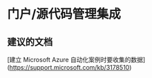 
<properties
    pageTitle="portal/source control integration"
    description="32501562PortalsourceControlInt"
    service="microsoft.automation"
    resource="automationaccounts"
    authors="adoyle"
    displayorder=""
    selfHelpType="generic"
    supportTopicIds="32501562"
    resourceTags=""
    productPesIds="15607"
    cloudEnvironments="public"
/>


# 门户/源代码管理集成


## **建议的文档**
[建立 Microsoft Azure 自动化案例时要收集的数据] (https://support.microsoft.com/kb/3178510)


<!--HONumber=Aug16_HO3-->


